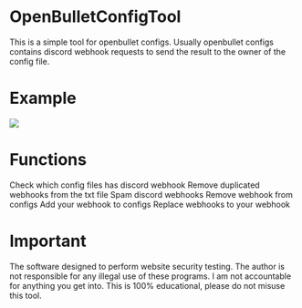 # OpenBulletConfigTool
 This is a simple tool for openbullet configs.
 Usually openbullet configs contains discord webhook requests to send the result to the owner of the config file.

# Example
![](https://i.ibb.co/nCg7QDP/example.png)

# Functions
 Check which config files has discord webhook
 Remove duplicated webhooks from the txt file
 Spam discord webhooks
 Remove webhook from configs
 Add your webhook to configs
 Replace webhooks to your webhook
 
# Important
 The software designed to perform website security testing.
 The author is not responsible for any illegal use of these programs.
 I am not accountable for anything you get into.
 This is 100% educational, please do not misuse this tool.